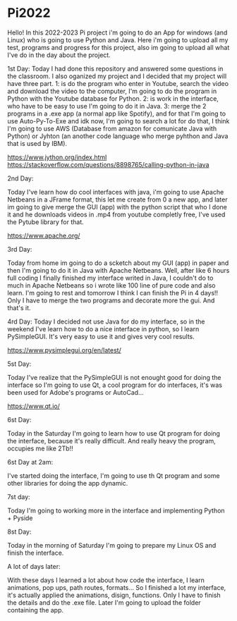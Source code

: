 # Pi2022

Hello! In this 2022-2023 Pi project i'm going to do an App for windows (and Linux) who is going to use Python and Java.
Here i'm going to upload all my test, programs and progress for this project, also im going to upload all what I've do in the day about the
project.

1st Day:
Today I had done this repository and answered some questions in the classroom. I also oganized my project and I decided that my project will have three part. 1: is do the program who enter in Youtube, search the video and download the video to the computer, I'm going to do the program in Python with the Youtube database for Python. 2: is work in the interface, who have to be easy to use I'm going to do it in Java. 
3: merge the 2 programs in a .exe app (a normal app like Spotify), and for that I'm going to use Auto-Py-To-Exe and idk now, I'm going to search a lot for do that, I think I'm going to use AWS (Database from amazon for comunicate Java with Python) or Jyhton (an another code language who merge pyhthon and Java that is used by IBM).

https://www.jython.org/index.html
https://stackoverflow.com/questions/8898765/calling-python-in-java

2nd Day:

Today I've learn how do cool interfaces with java, i'm going to use Apache Netbeans in a JFrame format, this let me create from 0 a new app, and later im going to give merge the GUI (app) with the python script that who I done it and he downloads videos in .mp4 from youtube completly free, I've used the Pytube library for that.

https://www.apache.org/

3rd Day:

Today from home im going to do a scketch about my GUI (app) in paper and then I'm going to do it in Java with Apache Netbeans. Well, after like 6 hours full coding I finally finished my interface writed in Java, I couldn't do to much in Apache Netbeans so i wrote like 100 line of pure code and also learn. I'm going to rest and tomorrow I think I can finish the Pi in 4 days!! Only I have to merge the two programs and decorate more the gui. And that's it. 

4rd Day:
Today I decided not use Java for do my interface, so in the weekend I've learn how to do a nice interface in python, so I learn PySimpleGUI. It's very easy to use it and gives very cool results.

https://www.pysimplegui.org/en/latest/

5st Day:

Today I've realize that the PySimpleGUI is not enought good for doing the interface so I'm going to use Qt, a cool program for do interfaces, it's was been used for Adobe's programs or AutoCad... 

https://www.qt.io/

6st Day:

Today in the Saturday I'm going to learn how to use Qt program for doing the interface, because it's really difficult. And really heavy the program, occupies me like 2Tb!! 

6st Day at 2am:

I've started doing the interface, I'm going to use th Qt program and some other libraries for doing the app dynamic.

7st day:

Today I'm going to working more in the interface and implementing Python + Pyside

8st Day:

Today in the morning of Saturday I'm going to prepare my Linux OS and finish the interface.

A lot of days later:

With these days I learned a lot about how code the interface, I learn animations, pop ups, path routes, formats... So I finished a lot my interface, it's actually
applied the animations, disign, functions. Only I have to finish the details and do the .exe file. Later I'm going to upload the folder containing the app.
